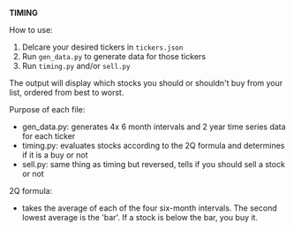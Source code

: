 **TIMING**

How to use:

1. Delcare your desired tickers in ``tickers.json``
2. Run ``gen_data.py`` to generate data for those tickers
3. Run ``timing.py`` and/or ``sell.py``

The output will display which stocks you should or shouldn't buy from your list, ordered from best to worst.


Purpose of each file:

- gen_data.py: generates 4x 6 month intervals and 2 year time series data for each ticker
- timing.py: evaluates stocks according to the 2Q formula and determines if it is a buy or not
- sell.py: same thing as timing but reversed, tells if you should sell a stock or not


2Q formula:

- takes the average of each of the four six-month intervals. The second lowest average is the 'bar'. If a stock is below the bar, you buy it.